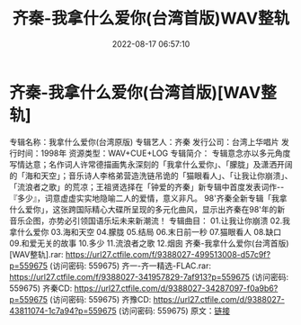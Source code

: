 ﻿---
title: 齐秦-我拿什么爱你(台湾首版)WAV整轨
date: 2022-08-17 06:57:10
categories: WAV车载音乐、镜像
tags: 华语中文
---
# 齐秦-我拿什么爱你(台湾首版)[WAV整轨]

专辑名称：我拿什么爱你(台湾原版)
专辑艺人：齐秦
发行公司：台湾上华唱片
发行时间：1998年
资源类型：WAV+CUE+LOG
专辑简介：
专辑意念亦以多元角度写情达意；名作词人许常德描画隽永深刻的「我拿什么爱你」、「朦胧」及潇洒开阔的「海和天空」；音乐诗人李格弟营造洗链吊诡的「猫眼看人」、「让我让你崩溃」、「流浪者之歌」的荒凉；王祖贤选择在「钟爱的齐秦」新专辑中首度发表词作--『多少』，词意虚虚实实地隐喻二人的爱情，意义非凡。
98'齐秦全新专辑「我拿什么爱你」，这张跨国际精心大碟所呈现的多元化曲风，显示出齐秦在98'年的新音乐企图，亦势必引领国语乐坛未来新潮流！
专辑曲目：
01.让我让你崩溃
02.我拿什么爱你
03.海和天空
04.朦胧
05.结局
06.末日前一秒
07.猫眼看人
08.缺口
09.和爱无关的故事
10.多少
11.流浪者之歌
12.烟囱
齐秦-我拿什么爱你(台湾首版)[WAV整轨].rar: https://url27.ctfile.com/f/9388027-499513008-d57c9f?p=559675
(访问密码: 559675)
齐一-齐一精选-FLAC.rar: https://url27.ctfile.com/f/9388027-341957829-7af913?p=559675
(访问密码: 559675)
齐秦CD: https://url27.ctfile.com/d/9388027-34287097-f0a9b6?p=559675
(访问密码: 559675)
齐豫CD: https://url27.ctfile.com/d/9388027-43811074-1c7a94?p=559675
(访问密码: 559675)
原文：[链接](https://blog.sina.com.cn/s/blog_1647c7e7601030ywk.html)